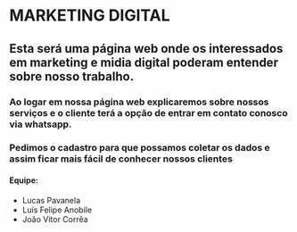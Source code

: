 # MARKETING DIGITAL

## Esta será uma página web onde os interessados em marketing e midia digital poderam entender sobre nosso trabalho.

### Ao logar em nossa página web explicaremos sobre nossos serviços e o cliente terá a opção de entrar em contato conosco via whatsapp.

### Pedimos o cadastro para que possamos coletar os dados e assim ficar mais fácil de conhecer nossos clientes

#### Equipe: 
 * Lucas Pavanela
 * Luís Felipe Anobile
 * João Vitor Corrêa



